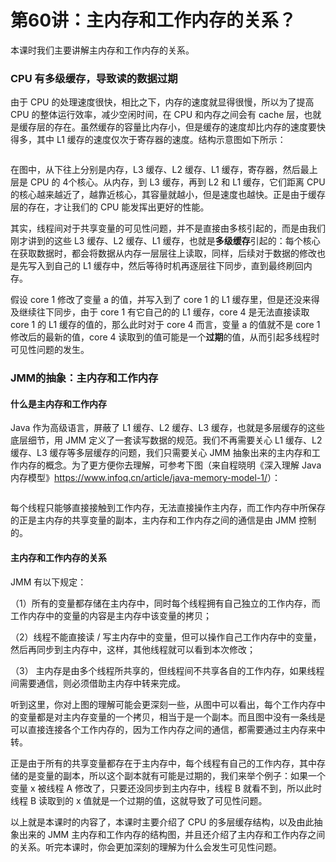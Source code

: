 # 第60讲：主内存和工作内存的关系？

本课时我们主要讲解主内存和工作内存的关系。

### CPU 有多级缓存，导致读的数据过期

由于 CPU 的处理速度很快，相比之下，内存的速度就显得很慢，所以为了提高 CPU 的整体运行效率，减少空闲时间，在 CPU 和内存之间会有 cache 层，也就是缓存层的存在。虽然缓存的容量比内存小，但是缓存的速度却比内存的速度要快得多，其中 L1 缓存的速度仅次于寄存器的速度。结构示意图如下所示：


<Image alt="" src="https://s0.lgstatic.com/i/image3/M01/7A/05/Cgq2xl54fTKALhevAAB_l3axT_o532.png"/> 


在图中，从下往上分别是内存，L3 缓存、L2 缓存、L1 缓存，寄存器，然后最上层是 CPU 的 4个核心。从内存，到 L3 缓存，再到 L2 和 L1 缓存，它们距离 CPU 的核心越来越近了，越靠近核心，其容量就越小，但是速度也越快。正是由于缓存层的存在，才让我们的 CPU 能发挥出更好的性能。

其实，线程间对于共享变量的可见性问题，并不是直接由多核引起的，而是由我们刚才讲到的这些 L3 缓存、L2 缓存、L1 缓存，也就是**多级缓存**引起的：每个核心在获取数据时，都会将数据从内存一层层往上读取，同样，后续对于数据的修改也是先写入到自己的 L1 缓存中，然后等待时机再逐层往下同步，直到最终刷回内存。

假设 core 1 修改了变量 a 的值，并写入到了 core 1 的 L1 缓存里，但是还没来得及继续往下同步，由于 core 1 有它自己的的 L1 缓存，core 4 是无法直接读取 core 1 的 L1 缓存的值的，那么此时对于 core 4 而言，变量 a 的值就不是 core 1 修改后的最新的值，core 4 读取到的值可能是一个**过期**的值，从而引起多线程时可见性问题的发生。

### JMM的抽象：主内存和工作内存

#### 什么是主内存和工作内存

Java 作为高级语言，屏蔽了 L1 缓存、L2 缓存、L3 缓存，也就是多层缓存的这些底层细节，用 JMM 定义了一套读写数据的规范。我们不再需要关心 L1 缓存、L2 缓存、L3 缓存等多层缓存的问题，我们只需要关心 JMM 抽象出来的主内存和工作内存的概念。为了更方便你去理解，可参考下图（来自程晓明《深入理解 Java 内存模型》<https://www.infoq.cn/article/java-memory-model-1/>）：


<Image alt="" src="https://s0.lgstatic.com/i/image3/M01/00/EF/Ciqah154fUGAS19LAAGap07f1AU762.png"/> 


每个线程只能够直接接触到工作内存，无法直接操作主内存，而工作内存中所保存的正是主内存的共享变量的副本，主内存和工作内存之间的通信是由 JMM 控制的。

#### 主内存和工作内存的关系

JMM 有以下规定：

（1）所有的变量都存储在主内存中，同时每个线程拥有自己独立的工作内存，而工作内存中的变量的内容是主内存中该变量的拷贝；

（2）线程不能直接读 / 写主内存中的变量，但可以操作自己工作内存中的变量，然后再同步到主内存中，这样，其他线程就可以看到本次修改；

（3） 主内存是由多个线程所共享的，但线程间不共享各自的工作内存，如果线程间需要通信，则必须借助主内存中转来完成。

听到这里，你对上图的理解可能会更深刻一些，从图中可以看出，每个工作内存中的变量都是对主内存变量的一个拷贝，相当于是一个副本。而且图中没有一条线是可以直接连接各个工作内存的，因为工作内存之间的通信，都需要通过主内存来中转。

正是由于所有的共享变量都存在于主内存中，每个线程有自己的工作内存，其中存储的是变量的副本，所以这个副本就有可能是过期的，我们来举个例子：如果一个变量 x 被线程 A 修改了，只要还没同步到主内存中，线程 B 就看不到，所以此时线程 B 读取到的 x 值就是一个过期的值，这就导致了可见性问题。

以上就是本课时的内容了，本课时主要介绍了 CPU 的多层缓存结构，以及由此抽象出来的 JMM 主内存和工作内存的结构图，并且还介绍了主内存和工作内存之间的关系。听完本课时，你会更加深刻的理解为什么会发生可见性问题。


